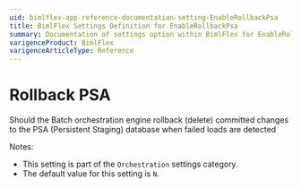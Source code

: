 ```yaml
---
uid: bimlflex-app-reference-documentation-setting-EnableRollbackPsa
title: BimlFlex Settings Definition for EnableRollbackPsa
summary: Documentation of settings option within BimlFlex for EnableRollbackPsa
varigenceProduct: BimlFlex
varigenceArticleType: Reference
---
```


# Rollback PSA

Should the Batch orchestration engine rollback (delete) committed changes to the PSA (Persistent Staging) database when failed loads are detected

Notes:
* This setting is part of the `Orchestration` settings category.
 * The default value for this setting is `N`.